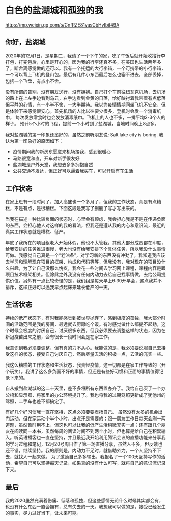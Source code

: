 # 白色的盐湖城和孤独的我
https://mp.weixin.qq.com/s/CnfRZE81vasCbHvIbif49A

## 你好，盐湖城
2020年的12月1日，是星期二，我请了一个下午的家，吃了午饭后就开始收拾行李打包，打完包后，心里是开心的，因为我的行李还真不多，在美国也生活两年多了，断舍离感觉做的还可以。我有一个托运的大行李箱，一个可携带的小行李箱，一个可以背上飞机的登山包。最后有几件小东西最后怎么也塞不进去，全部丢掉，包括一个飞盘，有点小不舍。

没有所谓的告别，没有朋友送行，没有拥抱。自己打个车前往纽瓦克机场，去机场的路上在上左手边看到乌云，右手边看到金黄的日落，恰好映衬着我带着有点低落但平静的心情，有一小半不舍，一大半期待。我以为疫情情期间坐飞机不安全，但是体验下来感觉很安心。首先机场的人比以往要少很多，登机时会发一个消毒纸巾， 每次发放零食时也会发放消毒纸巾。飞机上的人也不多，一排平均2-3个人的样子。 预计5个小时的飞程，提前一个小时到了盐湖城，当地时间晚上8点多。

我对盐湖城的第一印象还蛮好的，虽然之前听朋友说: Salt lake city is boring.  我认为第一印象好的原因如下：
* 疫情期间我的新房东愿意来机场接我，感到很暖心
* 马路很宽和直，开车对新手很友好
* 盐湖城是户外天堂，我想去多多拥抱自然
* 公共交通不发达，但正好可以逼着我买车，可以开启有车生活


## 工作状态
在家上班有一段时间了，加入高盛也一个多月了，但我的工作状态，真是有点糟糕，不是有点，是很糟糕。下面这段是我写了删删了写才写出来的。

当我在描述一种比较负面的状态时，心里会有顾虑，我会担心我是不是在传递负面的东西，会担心他人对这样的我的看法，但我还是遵从我的内心和意识流，最近的真实工作状态就是糟糕、低产。

年底了我所在的项目组老大开始休假，他也不太管我，其他大部分成员都在印度，给我安排的任务推进很慢，老大也没有给我安排下个具体任务，所以我没什么事情可做。我感觉自己真是一个“老油条”，对学习新的东西没有冲劲了，我知道我应该去学习和理解现在项目的框架、构成和代码等等，但我没有，我对现在的项目没什么兴趣，为了让自己没那么愧疚，我会花一些时间去学习网上课程，课程内容是跟项目技术框架相关。但除此之外我没有任何内动力去给自己找事情做，去给公司提供价值。另外有一点比较奇怪的是，我们组是每天早上6:30开早会，这点我并不排斥，这样正好可以逼我早点起床来延长低产的一天。

## 生活状态
持续的低产状态下，有时我能感觉到被世界抛弃了，感到极度的孤独，我大部分时间的活动范围是我的房间，最远就去厨房吃个饭。有时感觉做什么都提不起劲，这个时候会极度的讨厌自己，讨厌很多东西，但我必须要去调整这样的状态，因为在新冠疫苗出来之前，会有很长一段时间会是在家工作。

我意识到我必须要调整，但有真的力不从心。我能做的是，我必须要说服自己去接受这样的状态，接受自己讨厌自己，然后尽量去活的积极一点，去活的充实一些。 

我这么糟糕的工作状态和生活状态，我责怪疫情，这一切都是在家工作导致的（开个玩笑）。我讲了这么多负面不好的事情，但还是有些好习惯和正面的事情值得记录下来的。

自从搬到盐湖城的这二十天里，差不多将所有东西置办齐了。我给自己买了一个办公椅和显示器，将家里的办公环境提升了。我也将我的过期驾照更新成了犹他州的驾照，二手车也差不都搞定了。

有好几个好习惯我一直在坚持，这点必须要要表扬自己。 虽然没有太多的机会出门运动，但在家运动个半个小时，出点汗是需要的；跟一朋友工作日每天会刷一两道题，虽然暂时用不上，但这也可以让我的低产生活稍微充实一点；还有跟几个朋友在阅读同一本书，虽然每周的阅读时间不到两个小时，但也算是给自己在积累输入。听英语播客也一直在坚持，并且最近我开始利用腾讯会议的直播功能来分享我的学习过程和笔记，12月20号周日作了第一场直播分享，虽然人不多，但反馈也还不错，继续坚持。我的原则是，内动力不足时，就借助外力。一个人坚持不下去，就找人一起来做。 为了激励自己多多输出，我报名了一个100天坚持写作的活动，希望自己可以坚持每天记录，如果真的没有什么可写，就将自己的意识流记录下来。 

## 最后
我的2020虽然充满着伤痛、低落和孤独，但这些感情无论什么时候其实都会有，也没有什么东西一直会拥有，总有失去的一天。我想我可以做的是，接受已经发生的事实，尽力过好当下，让未来可期。
